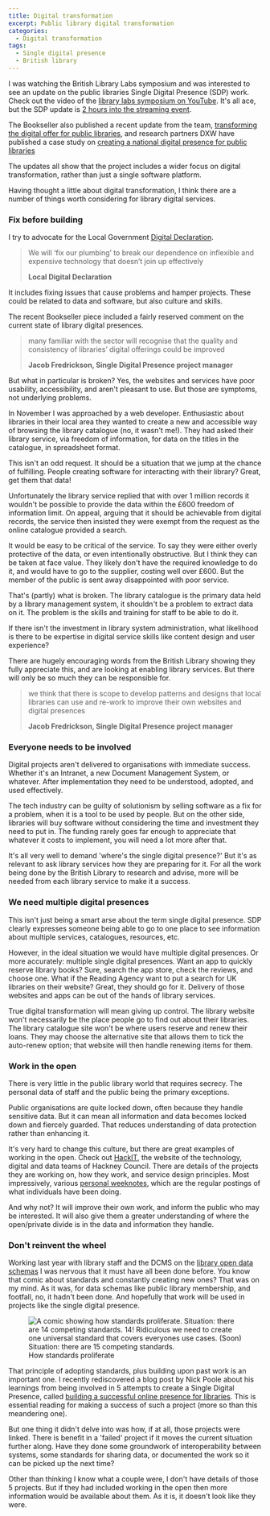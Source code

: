 ```yaml
---
title: Digital transformation
excerpt: Public library digital transformation
categories:
  - Digital transformation
tags:
  - Single digital presence
  - British library
---
```


I was watching the British Library Labs symposium and was interested to see an update on the public libraries Single Digital Presence (SDP) work. Check out the video of the [library labs symposium on YouTube](https://www.youtube.com/watch?v=ZCdakFvVYEc). It's all ace, but the SDP update is [2 hours into the streaming event](https://youtu.be/ZCdakFvVYEc?t=7216). 

The Bookseller also published a recent update from the team, [transforming the digital offer for public libraries](https://www.thebookseller.com/blogs/transforming-digital-offer-public-libraries-1220211), and research partners DXW have published a case study on [creating a national digital presence for public libraries](https://www.dxw.com/case-studies/creating-a-national-digital-presence-for-public-libraries/)

The updates all show that the project includes a wider focus on digital transformation, rather than just a single software platform.

Having thought a little about digital transformation, I think there are a number of things worth considering for library digital services.

### Fix before building

I try to advocate for the Local Government [Digital Declaration](https://localdigital.gov.uk/declaration/).

> We will ‘fix our plumbing’ to break our dependence on inflexible and expensive technology that doesn’t join up effectively
>
> **Local Digital Declaration**

It includes fixing issues that cause problems and hamper projects. These could be related to data and software, but also culture and skills.

The recent Bookseller piece included a fairly reserved comment on the current state of library digital presences.

> many familiar with the sector will recognise that the quality and consistency of libraries’ digital offerings could be improved
>
> **Jacob Fredrickson, Single Digital Presence project manager**

But what in particular is broken? Yes, the websites and services have poor usability, accessibility, and aren't pleasant to use. But those are symptoms, not underlying problems.

In November I was approached by a web developer. Enthusiastic about libraries in their local area they wanted to create a new and accessible way of browsing the library catalogue (no, it wasn't me!). They had asked their library service, via freedom of information, for data on the titles in the catalogue, in spreadsheet format.

This isn't an odd request. It should be a situation that we jump at the chance of fulfilling. People creating software for interacting with their library? Great, get them that data!

Unfortunately the library service replied that with over 1 million records it wouldn't be possible to provide the data within the £600 freedom of information limit. On appeal, arguing that it should be achievable from digital records, the service then insisted they were exempt from the request as the online catalogue provided a search.

It would be easy to be critical of the service. To say they were either overly protective of the data, or even intentionally obstructive. But I think they can be taken at face value. They likely don't have the required knowledge to do it, and would have to go to the supplier, costing well over £600. But the member of the public is sent away disappointed with poor service.

That's (partly) what is broken. The library catalogue is the primary data held by a library management system, it shouldn't be a problem to extract data on it. The problem is the skills and training for staff to be able to do it.

If there isn't the investment in library system administration, what likelihood is there to be expertise in digital service skills like content design and user experience?

There are hugely encouraging words from the British Library showing they fully appreciate this, and are looking at enabling library services. But there will only be so much they can be responsible for.

> we think that there is scope to develop patterns and designs that local libraries can use and re-work to improve their own websites and digital presences
>
> **Jacob Fredrickson, Single Digital Presence project manager**

### Everyone needs to be involved

Digital projects aren't delivered to organisations with immediate success. Whether it's an Intranet, a new Document Management System, or whatever. After implementation they need to be understood, adopted, and used effectively.

The tech industry can be guilty of solutionism by selling software as a fix for a problem, when it is a tool to be used by people. But on the other side, libraries will buy software without considering the time and investment they need to put in. The funding rarely goes far enough to appreciate that whatever it costs to implement, you will need a lot more after that.

It's all very well to demand 'where's the single digital presence?' But it's as relevant to ask library services how they are preparing for it. For all the work being done by the British Library to research and advise, more will be needed from each library service to make it a success.

### We need multiple digital presences

This isn't just being a smart arse about the term single digital presence. SDP clearly expresses someone being able to go to one place to see information about multiple services, catalogues, resources, etc.

However, in the ideal situation we would have multiple digital presences. Or more accurately: multiple single digital presences. Want an app to quickly reserve library books? Sure, search the app store, check the reviews, and choose one. What if the Reading Agency want to put a search for UK libraries on their website? Great, they should go for it. Delivery of those websites and apps can be out of the hands of library services.

True digital transformation will mean giving up control. The library website won't necessarily be the place people go to find out about their libraries. The library catalogue site won't be where users reserve and renew their loans. They may choose the alternative site that allows them to tick the auto-renew option; that website will then handle renewing items for them.

### Work in the open

There is very little in the public library world that requires secrecy. The personal data of staff and the public being the primary exceptions.

Public organisations are quite locked down, often because they handle sensitive data. But it can mean all information and data becomes locked down and fiercely guarded. That reduces understanding of data protection rather than enhancing it.

It's very hard to change this culture, but there are great examples of working in the open. Check out [HackIT](https://hackit.org.uk/), the website of the technology, digital and data teams of Hackney Council. There are details of the projects they are working on, how they work, and service design principles. Most impressively, various [personal weeknotes](https://hackit.org.uk/how-we-work/weeknotes), which are the regular postings of what individuals have been doing.

And why not? It will improve their own work, and inform the public who may be interested. It will also give them a greater understanding of where the open/private divide is in the data and information they handle.

### Don't reinvent the wheel

Working last year with library staff and the DCMS on the [library open data schemas](https://schema.librarydata.uk/) I was nervous that it must have all been done before. You know that comic about standards and constantly creating new ones? That was on my mind. As it was, for data schemas like public library membership, and footfall, no, it hadn't been done. And hopefully that work will be used in projects like the single digital presence.

<figure>
  <img src="https://imgs.xkcd.com/comics/standards.png" alt="A comic showing how standards proliferate. Situation: there are 14 competing standards. 14! Ridiculous we need to create one universal standard that covers everyones use cases. (Soon) Situation: there are 15 competing standards."/>
  <figcaption>How standards proliferate</figcaption>
</figure>

That principle of adopting standards, plus building upon past work is an important one. I recently rediscovered a blog post by Nick Poole about his learnings from being involved in 5 attempts to create a Single Digital Presence, called [building a successful online presence for libraries](https://nickpoole.org.uk/online-libraries/). This is essential reading for making a success of such a project (more so than this meandering one). 

But one thing it didn't delve into was how, if at all, those projects were linked. There is benefit in a 'failed' project if it moves the current situation further along. Have they done some groundwork of interoperability between systems, some standards for sharing data, or documented the work so it can be picked up the next time?

Other than thinking I know what a couple were, I don't have details of those 5 projects. But if they had included working in the open then more information would be available about them. As it is, it doesn't look like they were.
